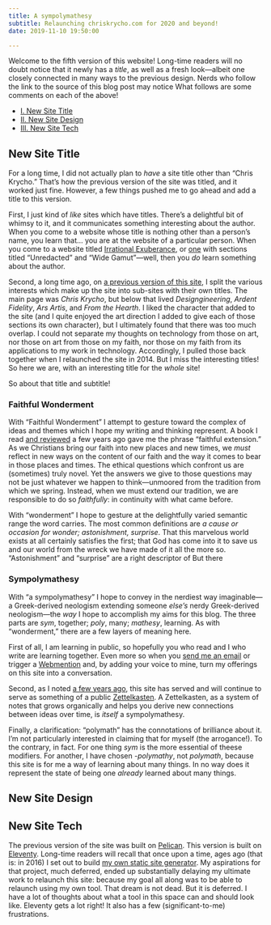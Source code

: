 ```yaml
---
title: A sympolymathesy
subtitle: Relaunching chriskrycho.com for 2020 and beyond!
date: 2019-11-10 19:50:00

---
```


<!--
- Ardent Fidelity, Designgineering, Ars Artis, etc.—whimsy in titles in the site’s past
    - Thoughts; A Flame
- Inspiration to pick it back up: Larsen’s Irrational Exuberance, Lemeden’s Unredacted and Wide Gamut
- Wide ranging subject matter
- “Faithful extension” as (the aim of) the basic structure of my thinking
-->

Welcome to the fifth version of this website! Long-time readers will no doubt notice that it newly has a *title*, as well as a fresh look—albeit one closely connected in many ways to the previous design. Nerds who follow the link to the source of this blog post may notice  What follows are some comments on each of the above!

- [I. New Site Title](#i-new-site-title)
- [II. New Site Design](#ii-new-site-design)
- [III. New Site Tech](#iii-new-site-tech)

## New Site Title

For a long time, I did not actually plan to *have* a site title other than “Chris Krycho.” That’s how the previous version of the site was titled, and it worked just fine. However, a few things pushed me to go ahead and add a title to this version.

First, I just kind of *like* sites which have titles. There’s a delightful bit of whimsy to it, and it communicates something interesting about the author. When you come to a website whose title is nothing other than a person’s name, you learn that… you are at the website of a particular person. When you come to a website titled [Irrational Exuberance], or [one][reda] with sections titled “Unredacted” and “Wide Gamut”—well, then you *do* learn something about the author.

Second, a long time ago, on [a previous version of this site][v3], I split the various interests which make up the site into sub-sites with their own titles. The main page was <i>Chris Krycho</i>, but below that lived <i>Designgineering</i>, <i>Ardent Fidelity</i>, <i>Ars Artis</i>, and <i>From the Hearth</i>. I liked the character that added to the site (and I quite enjoyed the art direction I added to give each of those sections its own character), but I ultimately found that there was too much overlap. I could not separate my thoughts on technology from those on art, nor those on art from those on my faith, nor those on my faith from its applications to my work in technology. Accordingly, I pulled those back together when I relaunched the site in 2014. But I miss the interesting titles! So here we are, with an interesting title for the *whole* site!

So about that title and subtitle!

[v3]: https://v3.chriskrycho.com
[Irrational Exuberance]: https://lethain.com/about/
[reda]: https://redalemeden.com

### Faithful Wonderment

With “Faithful Wonderment” I attempt to gesture toward the complex of ideas and themes which I hope my writing and thinking represent. A book I read [and reviewed][jkas] a few years ago gave me the phrase “faithful extension.” As we Christians bring our faith into new places and new times, we *must* reflect in new ways on the content of our faith and the way it comes to bear in those places and times. The ethical questions which confront us are (sometimes) truly novel. Yet the answers we give to those questions may not be just whatever we happen to think—unmoored from the tradition from which we spring. Instead, when we must extend our tradition, we are responsible to do so *faithfully*: in continuity with what came before.

With “wonderment” I hope to gesture at the delightfully varied semantic range the word carries. The most common definitions are <i>a cause or occasion for wonder; astonishment, surprise</i>. That this marvelous world exists at all certainly satisfies the first; that God has come into it to save us and our world from the wreck we have made of it all the more so. “Astonishment” and “surprise” are a right descriptor of  But there

[jkas]: https://mereorthodoxy.com/faithful-extension-question-human-origins/

### Sympolymathesy

With “a sympolymathesy” I hope to convey in the nerdiest way imaginable—a Greek-derived neologism extending someone *else’s* nerdy Greek-derived neologism—the *way* I hope to accomplish my aims for this blog. The three parts are _sym_, together; _poly_, many; _mathesy_, learning. As with “wonderment,” there are a few layers of meaning here.

First of all, I am learning in public, so hopefully you who read and I who write are learning together. Even more so when you [send me an email][email] or trigger a [Webmention] and, by adding your voice to mine, turn my offerings on this site into a conversation.

Second, as I noted [a few years ago][z1], this site has served and will continue to serve as something of a public [Zettelkasten][z2]. A Zettelkasten, as a system of notes that grows organically and helps you derive new connections between ideas over time, is *itself* a sympolymathesy.

Finally, a clarification: “polymath” has the connotations of brilliance about it. I’m not particularly interested in claiming that for myself (the arrogance!). To the contrary, in fact. For one thing _sym_ is the more essential of theese modifiers. For another, I have chosen _-polymathy_, not _polymath_, because this site is for me a way of learning about many things. In no way does it represent the state of being one *already* learned about many things.

[email]: mailto:hello@chriskrycho.com
[Webmention]: TODO
[z1]: https://v4.chriskrycho.com/2018/blog-as-note-taking-tool.html
[z2]: https://v4.chriskrycho.com/2019/what-is-a-zettelkasten.html

## New Site Design

## New Site Tech

The previous version of the site was built on [Pelican]. This version is built on [Eleventy]. Long-time readers will recall that once upon a time, ages ago (that is: in 2016) I set out to build [my own static site generator][lx]. My aspirations for that project, much deferred, ended up substantially delaying my ultimate work to relaunch this site: because my goal all along was to be able to relaunch using my own tool. That dream is not dead. But it is deferred. I have a lot of thoughts about what a tool in this space can and should look like. Eleventy gets a lot right! It also has a few (significant-to-me) frustrations.

[Pelican]: https://github.com/getpelican/pelican
[Eleventy]: https://www.11ty.io
[lx]: https://www.github.com/chriskrycho/lightning-rs
